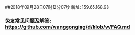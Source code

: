 ##2018年09月28日07时12分07秒 新址: 159.65.168.98
### 兔友常见问题及解答: https://github.com/wanggonging/d/blob/w/FAQ.md
